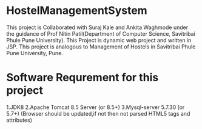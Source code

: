 # HostelManagementSystem
This project is Collaborated with Suraj Kale and Ankita Waghmode under the guidance of 
Prof Nitin Patil(Department of Computer Science, Savitribai Phule Pune University).
This Project is dynamic web project and written in JSP.
This project is analogous to Management of Hostels in Savitribai Phule Pune University, Pune.

# Software Requrement for this project
1.JDK8
2.Apache Tomcat 8.5 Server (or 8.5+)
3.Mysql-server 5.7.30 (or 5.7+)
(Browser should be updated,if not then not parsed HTML5 tags and attributes)

